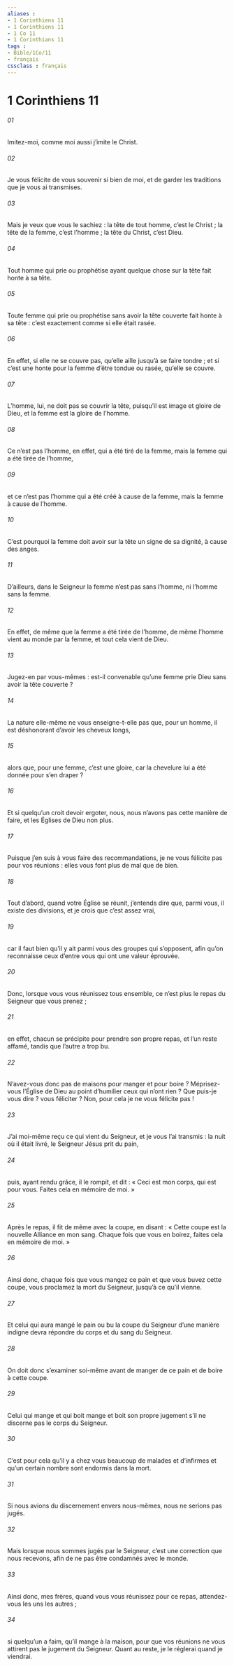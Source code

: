 ```yaml
---
aliases : 
- 1 Corinthiens 11
- 1 Corinthiens 11
- 1 Co 11
- 1 Corinthians 11
tags : 
- Bible/1Co/11
- français
cssclass : français
---
```


# 1 Corinthiens 11

###### 01
Imitez-moi, comme moi aussi j’imite le Christ.
###### 02
Je vous félicite de vous souvenir si bien de moi, et de garder les traditions que je vous ai transmises.
###### 03
Mais je veux que vous le sachiez : la tête de tout homme, c’est le Christ ; la tête de la femme, c’est l’homme ; la tête du Christ, c’est Dieu.
###### 04
Tout homme qui prie ou prophétise ayant quelque chose sur la tête fait honte à sa tête.
###### 05
Toute femme qui prie ou prophétise sans avoir la tête couverte fait honte à sa tête : c’est exactement comme si elle était rasée.
###### 06
En effet, si elle ne se couvre pas, qu’elle aille jusqu’à se faire tondre ; et si c’est une honte pour la femme d’être tondue ou rasée, qu’elle se couvre.
###### 07
L’homme, lui, ne doit pas se couvrir la tête, puisqu’il est image et gloire de Dieu, et la femme est la gloire de l’homme.
###### 08
Ce n’est pas l’homme, en effet, qui a été tiré de la femme, mais la femme qui a été tirée de l’homme,
###### 09
et ce n’est pas l’homme qui a été créé à cause de la femme, mais la femme à cause de l’homme.
###### 10
C’est pourquoi la femme doit avoir sur la tête un signe de sa dignité, à cause des anges.
###### 11
D’ailleurs, dans le Seigneur la femme n’est pas sans l’homme, ni l’homme sans la femme.
###### 12
En effet, de même que la femme a été tirée de l’homme, de même l’homme vient au monde par la femme, et tout cela vient de Dieu.
###### 13
Jugez-en par vous-mêmes : est-il convenable qu’une femme prie Dieu sans avoir la tête couverte ?
###### 14
La nature elle-même ne vous enseigne-t-elle pas que, pour un homme, il est déshonorant d’avoir les cheveux longs,
###### 15
alors que, pour une femme, c’est une gloire, car la chevelure lui a été donnée pour s’en draper ?
###### 16
Et si quelqu’un croit devoir ergoter, nous, nous n’avons pas cette manière de faire, et les Églises de Dieu non plus.
###### 17
Puisque j’en suis à vous faire des recommandations, je ne vous félicite pas pour vos réunions : elles vous font plus de mal que de bien.
###### 18
Tout d’abord, quand votre Église se réunit, j’entends dire que, parmi vous, il existe des divisions, et je crois que c’est assez vrai,
###### 19
car il faut bien qu’il y ait parmi vous des groupes qui s’opposent, afin qu’on reconnaisse ceux d’entre vous qui ont une valeur éprouvée.
###### 20
Donc, lorsque vous vous réunissez tous ensemble, ce n’est plus le repas du Seigneur que vous prenez ;
###### 21
en effet, chacun se précipite pour prendre son propre repas, et l’un reste affamé, tandis que l’autre a trop bu.
###### 22
N’avez-vous donc pas de maisons pour manger et pour boire ? Méprisez-vous l’Église de Dieu au point d’humilier ceux qui n’ont rien ? Que puis-je vous dire ? vous féliciter ? Non, pour cela je ne vous félicite pas !
###### 23
J’ai moi-même reçu ce qui vient du Seigneur, et je vous l’ai transmis : la nuit où il était livré, le Seigneur Jésus prit du pain,
###### 24
puis, ayant rendu grâce, il le rompit, et dit : « Ceci est mon corps, qui est pour vous. Faites cela en mémoire de moi. »
###### 25
Après le repas, il fit de même avec la coupe, en disant : « Cette coupe est la nouvelle Alliance en mon sang. Chaque fois que vous en boirez, faites cela en mémoire de moi. »
###### 26
Ainsi donc, chaque fois que vous mangez ce pain et que vous buvez cette coupe, vous proclamez la mort du Seigneur, jusqu’à ce qu’il vienne.
###### 27
Et celui qui aura mangé le pain ou bu la coupe du Seigneur d’une manière indigne devra répondre du corps et du sang du Seigneur.
###### 28
On doit donc s’examiner soi-même avant de manger de ce pain et de boire à cette coupe.
###### 29
Celui qui mange et qui boit mange et boit son propre jugement s’il ne discerne pas le corps du Seigneur.
###### 30
C’est pour cela qu’il y a chez vous beaucoup de malades et d’infirmes et qu’un certain nombre sont endormis dans la mort.
###### 31
Si nous avions du discernement envers nous-mêmes, nous ne serions pas jugés.
###### 32
Mais lorsque nous sommes jugés par le Seigneur, c’est une correction que nous recevons, afin de ne pas être condamnés avec le monde.
###### 33
Ainsi donc, mes frères, quand vous vous réunissez pour ce repas, attendez-vous les uns les autres ;
###### 34
si quelqu’un a faim, qu’il mange à la maison, pour que vos réunions ne vous attirent pas le jugement du Seigneur. Quant au reste, je le réglerai quand je viendrai.
